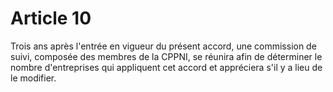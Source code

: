 # Article 10

  
Trois ans après l'entrée en vigueur du présent accord, une commission de suivi, composée des membres de la CPPNI, se réunira afin de déterminer le nombre d'entreprises qui appliquent cet accord et appréciera s'il y a lieu de le modifier.


